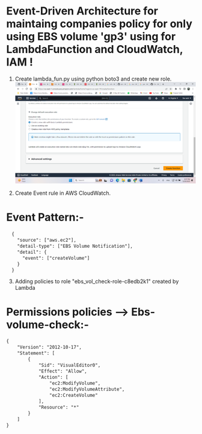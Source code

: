 # Event-Driven Architecture for maintaing companies policy for only using EBS volume 'gp3' using for LambdaFunction and CloudWatch, IAM !


1. Create lambda_fun.py using python boto3 and create new role.
![Screenshot](screenshot.png)
 
2. Create Event rule in AWS CloudWatch.
# Event Pattern:-  
```
  {
    "source": ["aws.ec2"],
    "detail-type": ["EBS Volume Notification"],
    "detail": {
      "event": ["createVolume"]
    }
  }
```

3. Adding policies to role "ebs_vol_check-role-c8edb2k1" created by Lambda
# Permissions policies --> Ebs-volume-check:-
```
{
    "Version": "2012-10-17",
    "Statement": [
        {
            "Sid": "VisualEditor0",
            "Effect": "Allow",
            "Action": [
                "ec2:ModifyVolume",
                "ec2:ModifyVolumeAttribute",
                "ec2:CreateVolume"
            ],
            "Resource": "*"
        }
    ]
}
```
